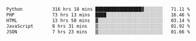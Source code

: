 <!--START_SECTION:waka-->

```txt
Python           316 hrs 18 mins █████████████████▓░░░░░░░   71.11 %
PHP              73 hrs 13 mins  ████░░░░░░░░░░░░░░░░░░░░░   16.46 %
HTML             13 hrs 58 mins  ▓░░░░░░░░░░░░░░░░░░░░░░░░   03.14 %
JavaScript       8 hrs 31 mins   ▒░░░░░░░░░░░░░░░░░░░░░░░░   01.92 %
JSON             7 hrs 23 mins   ▒░░░░░░░░░░░░░░░░░░░░░░░░   01.66 %
```

<!--END_SECTION:waka-->

